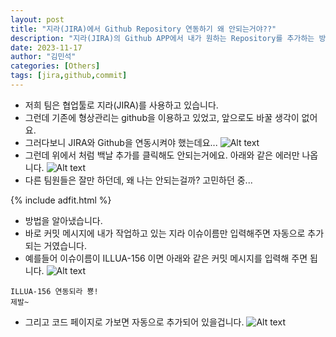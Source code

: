 ```yaml
---
layout: post
title: "지라(JIRA)에서 Github Repository 연동하기 왜 안되는거야??"
description: "지라(JIRA)의 Github APP에서 내가 원하는 Repository를 추가하는 방법을 알아봤습니다"
date: 2023-11-17
author: "김민석"
categories: [Others]
tags: [jira,github,commit]
---
```

- 저희 팀은 협업툴로 지라(JIRA)를 사용하고 있습니다.
- 그런데 기존에 형상관리는 github을 이용하고 있었고, 앞으로도 바꿀 생각이 없어요.
- 그러다보니 JIRA와 Github을 연동시켜야 했는데요...
    ![Alt text](https://github.com/reddol18/dev5min/images/jira1.png)
- 그런데 위에서 처럼 백날 추가를 클릭해도 안되는거에요. 아래와 같은 에러만 나옵니다.
    ![Alt text](https://github.com/reddol18/dev5min/images/jira2.png)
- 다른 팀원들은 잘만 하던데, 왜 나는 안되는걸까? 고민하던 중...

{% include adfit.html %}

- 방법을 알아냈습니다.
- 바로 커밋 메시지에 내가 작업하고 있는 지라 이슈이름만 입력해주면 자동으로 추가되는 거였습니다.
- 예를들어 이슈이름이 ILLUA-156 이면 아래와 같은 커밋 메시지를 입력해 주면 됩니다.
    ![Alt text](https://github.com/reddol18/dev5min/images/image.png)

```
ILLUA-156 연동되라 뿅!
제발~
```

- 그리고 코드 페이지로 가보면 자동으로 추가되어 있을겁니다.
    ![Alt text](https://github.com/reddol18/dev5min/images/image-1.png)